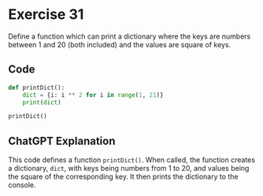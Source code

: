 # Exercise 31
Define a function which can print a dictionary where the keys are numbers between 1 and 20 (both included) and the values are square of keys.

## Code
```python
def printDict():
    dict = {i: i ** 2 for i in range(1, 21)}
    print(dict)

printDict()
```

## ChatGPT Explanation
This code defines a function `printDict()`. When called, the function creates a dictionary, `dict`, with keys being numbers from 1 to 20, and values being the square of the corresponding key. It then prints the dictionary to the console.